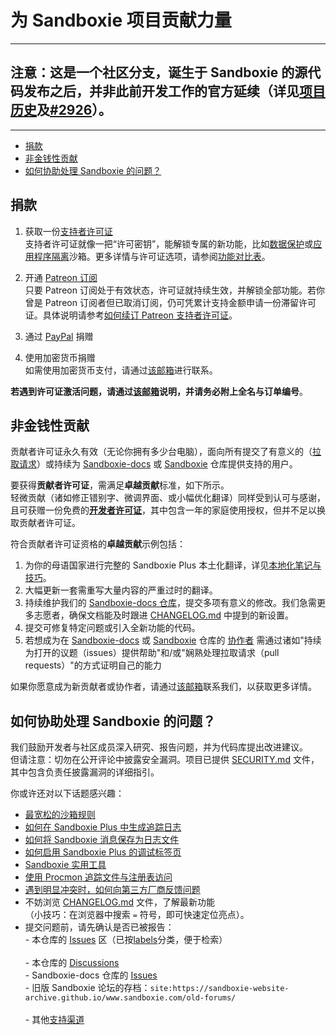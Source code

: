 # 为 Sandboxie 项目贡献力量
---
## 注意：这是一个社区分支，诞生于 Sandboxie 的源代码发布之后，并非此前开发工作的官方延续（详见[项目历史](./README.md#-project-history)及[#2926](https://github.com/sandboxie-plus/Sandboxie/issues/2926)）。
---

- [捐款](#捐款)  
- [非金钱性贡献](#非金钱性贡献)  
- [如何协助处理 Sandboxie 的问题？](#如何协助处理-Sandboxie-的问题？)

## 捐款

1. 获取一份[支持者许可证](https://sandboxie-plus.com/go.php?to=sbie-get-cert)  
支持者许可证就像一把“许可密钥”，能解锁专属的新功能，比如[数据保护](https://sandboxie-plus.com/privacy-mode/)或[应用程序隔离](https://sandboxie-plus.com/compartment-mode/)沙箱。更多详情与许可证选项，请参阅[功能对比表](https://github.com/sandboxie-plus/sandboxie-docs/blob/main/docs/Content/FeatureComparison.md)。

2. 开通 [Patreon 订阅](https://www.patreon.com/DavidXanatos)  
只要 Patreon 订阅处于有效状态，许可证就持续生效，并解锁全部功能。若你曾是 Patreon 订阅者但已取消订阅，仍可凭累计支持金额申请一份滞留许可证。具体说明请参考[如何续订 Patreon 支持者许可证](https://github.com/sandboxie-plus/Sandboxie/issues/2144)。

3. 通过 [PayPal](https://sandboxie-plus.com/go.php?to=donate) 捐赠  

4. 使用加密货币捐赠  
如需使用加密货币支付，请通过[该邮箱](https://xanasoft.com/contact/)进行联系。  

**若遇到许可证激活问题，请通过[该邮箱](https://xanasoft.com/contact/)说明，并请务必附上全名与订单编号**。

## 非金钱性贡献

贡献者许可证永久有效（无论你拥有多少台电脑），面向所有提交了有意义的（[拉取请求](https://docs.github.com/articles/creating-a-pull-request)）或持续为 [Sandboxie-docs](https://github.com/sandboxie-plus/sandboxie-docs) 或 [Sandboxie](https://github.com/sandboxie-plus/Sandboxie) 仓库提供支持的用户。

要获得**贡献者许可证**，需满足**卓越贡献**标准，如下所示。  
轻微贡献（诸如修正错别字、微调界面、或小幅优化翻译）同样受到认可与感谢，且可获赠一份免费的[**开发者许可证**](https://xanasoft.com/product/sandboxie-plus-developer/)，其中包含一年的家庭使用授权，但并不足以换取贡献者许可证。

符合贡献者许可证资格的**卓越贡献**示例包括：
1. 为你的母语国家进行完整的 Sandboxie Plus 本土化翻译，详见[本地化笔记与技巧](https://github.com/sandboxie-plus/Sandboxie/discussions/1123#discussioncomment-1203489)。  
2. 大幅更新一套需重写大量内容的严重过时的翻译。  
3. 持续维护我们的 [Sandboxie-docs 仓库](https://github.com/sandboxie-plus/sandboxie-docs)，提交多项有意义的修改。我们急需更多志愿者，确保文档能及时跟进 [CHANGELOG.md](./CHANGELOG.md) 中提到的新设置。  
4. 提交可修复特定问题或引入全新功能的代码。  
5. 若想成为在 [Sandboxie-docs](https://github.com/sandboxie-plus/sandboxie-docs) 或 [Sandboxie](https://github.com/sandboxie-plus/Sandboxie) 仓库的 [协作者](https://docs.github.com/en/account-and-profile/setting-up-and-managing-your-personal-account-on-github/managing-personal-account-settings/permission-levels-for-a-personal-account-repository#collaborator-access-for-a-repository-owned-by-a-personal-account)
需通过诸如"持续为打开的议题（issues）提供帮助"和/或"娴熟处理拉取请求（pull requests）"的方式证明自己的能力

如果你愿意成为新贡献者或协作者，请通过[该邮箱](https://xanasoft.com/contact/)联系我们，以获取更多详情。

## 如何协助处理 Sandboxie 的问题？

我们鼓励开发者与社区成员深入研究、报告问题，并为代码库提出改进建议。  
但请注意：切勿在公开评论中披露安全漏洞。项目已提供 [SECURITY.md](./SECURITY.md) 文件，其中包含负责任披露漏洞的详细指引。

你或许还对以下话题感兴趣：

- [最宽松的沙箱规则](https://github.com/sandboxie-plus/Sandboxie/issues/1515#issuecomment-1006408988)  
- [如何在 Sandboxie Plus 中生成追踪日志](https://github.com/sandboxie-plus/Sandboxie/issues/1208#issuecomment-1200170825)  
- [如何将 Sandboxie 消息保存为日志文件](https://sandboxie-plus.github.io/sandboxie-docs/Content/MessagesFromSandboxie.html#log-messages-to-a-file)  
- [如何启用 Sandboxie Plus 的调试标签页](https://github.com/sandboxie-plus/Sandboxie/issues/2134#issuecomment-1215466315)  
- [Sandboxie 实用工具](https://github.com/sandboxie-plus/Sandboxie#-useful-tools-for-sandboxie)  
- [使用 Procmon 追踪文件与注册表访问](https://github.com/sandboxie-plus/Sandboxie/issues/1679#issuecomment-1065760921)  
- [遇到明显冲突时，如何向第三方厂商反馈问题](https://github.com/sandboxie-plus/Sandboxie/issues/2025#issuecomment-1200110235)
- 不妨浏览 [CHANGELOG.md](./CHANGELOG.md) 文件，了解最新功能 <br> （小技巧：在浏览器中搜索 `=` 符号，即可快速定位亮点）。  
- 提交问题前，请先确认是否已被报告：
 <br> - 本仓库的 [Issues](https://github.com/sandboxie-plus/Sandboxie/issues) 区（已按[labels](https://github.com/sandboxie-plus/Sandboxie/labels)分类，便于检索）  
 <br> - 本仓库的 [Discussions](https://github.com/sandboxie-plus/Sandboxie/discussions) 
 <br> - Sandboxie-docs 仓库的 [Issues](https://github.com/sandboxie-plus/sandboxie-docs/issues) 
 <br> - 旧版 Sandboxie 论坛的存档：`site:https://sandboxie-website-archive.github.io/www.sandboxie.com/old-forums/`  
 <br> - 其他[支持渠道](https://github.com/sandboxie-plus/Sandboxie/discussions/1768)
